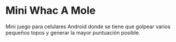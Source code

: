 # Mini Whac A Mole

Mini juego para celulares Android donde se tiene que golpear varios pequeños topos y generar la mayor puntuación posible.
